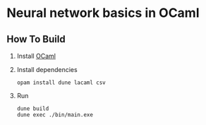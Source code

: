 # Neural network basics in OCaml

## How To Build

1. Install [OCaml](https://ocaml.org/install)

2. Install dependencies

     ```
     opam install dune lacaml csv
     ```

3. Run

     ```
     dune build
     dune exec ./bin/main.exe
     ```

